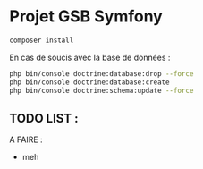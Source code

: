 Projet GSB Symfony
========================

```bash
composer install
```
   En cas de soucis avec la base de données :
```bash
php bin/console doctrine:database:drop --force
php bin/console doctrine:database:create
php bin/console doctrine:schema:update --force
```

TODO LIST :
--------------

A FAIRE :
  * meh

